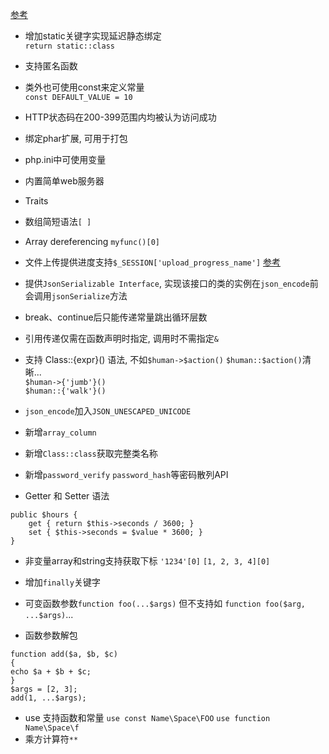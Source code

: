 [参考](https://blog.csdn.net/fenglailea/article/details/9853645)  
* 增加static关键字实现延迟静态绑定  
    `return static::class`
* 支持匿名函数
* 类外也可使用const来定义常量  
    `const DEFAULT_VALUE = 10`
* HTTP状态码在200-399范围内均被认为访问成功
* 绑定phar扩展, 可用于打包
* php.ini中可使用变量

* 内置简单web服务器
* Traits
* 数组简短语法`[ ]`
* Array dereferencing `myfunc()[0]`
* 文件上传提供进度支持`$_SESSION['upload_progress_name']` [参考](http://www.laruence.com/2011/10/10/2217.html)
* 提供`JsonSerializable Interface`, 实现该接口的类的实例在`json_encode`前会调用`jsonSerialize`方法
* break、continue后只能传递常量跳出循环层数
* 引用传递仅需在函数声明时指定, 调用时不需指定`&`
* 支持 Class::{expr}() 语法, 不如`$human->$action()` `$human::$action()`清晰...  
    `$human->{'jumb'}()`  
    `$human::{'walk'}()`
* `json_encode`加入`JSON_UNESCAPED_UNICODE`

* 新增`array_column`
* 新增`Class::class`获取完整类名称
* 新增`password_verify` `password_hash`等密码散列API
* Getter 和 Setter 语法
```
public $hours {
    get { return $this->seconds / 3600; }
    set { $this->seconds = $value * 3600; }
}
```

* 非变量array和string支持获取下标 `'1234'[0]` `[1, 2, 3, 4][0]`
* 增加`finally`关键字

* 可变函数参数`function foo(...$args)` 但不支持如 `function foo($arg, ...$args)`...
* 函数参数解包
```
function add($a, $b, $c)
{
echo $a + $b + $c;
}
$args = [2, 3];
add(1, ...$args);
```
* use 支持函数和常量 `use const Name\Space\FOO` `use function Name\Space\f`
* 乘方计算符`**`